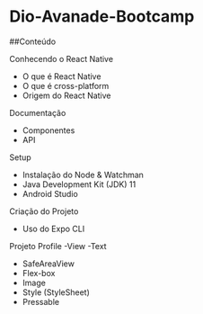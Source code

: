# Dio-Avanade-Bootcamp

##Conteúdo

Conhecendo o React Native
- O que é React Native
- O que é cross-platform
- Origem do React Native

Documentação
- Componentes
- API

Setup
- Instalação do Node & Watchman
- Java Development Kit (JDK) 11
- Android Studio

Criação do Projeto
- Uso do Expo CLI

Projeto Profile
-View
-Text
- SafeAreaView
- Flex-box
- Image
- Style (StyleSheet)
- Pressable
